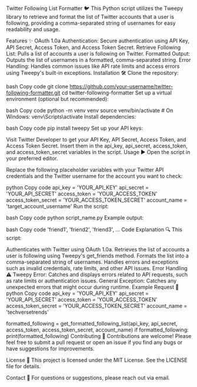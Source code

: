 Twitter Following List Formatter 🐦
This Python script utilizes the Tweepy library to retrieve and format the list of Twitter accounts that a user is following, providing a comma-separated string of usernames for easy readability and usage.

Features ✨
OAuth 1.0a Authentication: Secure authentication using API Key, API Secret, Access Token, and Access Token Secret.
Retrieve Following List: Pulls a list of accounts a user is following on Twitter.
Formatted Output: Outputs the list of usernames in a formatted, comma-separated string.
Error Handling: Handles common issues like API rate limits and access errors using Tweepy's built-in exceptions.
Installation 🛠️
Clone the repository:

bash
Copy code
git clone https://github.com/your-username/twitter-following-formatter.git
cd twitter-following-formatter
Set up a virtual environment (optional but recommended):

bash
Copy code
python -m venv venv
source venv/bin/activate  # On Windows: venv\Scripts\activate
Install dependencies:

bash
Copy code
pip install tweepy
Set up your API keys:

Visit Twitter Developer to get your API Key, API Secret, Access Token, and Access Token Secret.
Insert them in the api_key, api_secret, access_token, and access_token_secret variables in the script.
Usage ▶️
Open the script in your preferred editor.

Replace the following placeholder variables with your Twitter API credentials and the Twitter username for the account you want to check:

python
Copy code
api_key = 'YOUR_API_KEY'
api_secret = 'YOUR_API_SECRET'
access_token = 'YOUR_ACCESS_TOKEN'
access_token_secret = 'YOUR_ACCESS_TOKEN_SECRET'
account_name = 'target_account_username'
Run the script:

bash
Copy code
python script_name.py
Example output:

bash
Copy code
'friend1', 'friend2', 'friend3', ...
Code Explanation 🔍
This script:

Authenticates with Twitter using OAuth 1.0a.
Retrieves the list of accounts a user is following using Tweepy's get_friends method.
Formats the list into a comma-separated string of usernames.
Handles errors and exceptions such as invalid credentials, rate limits, and other API issues.
Error Handling ⚠️
Tweepy Error: Catches and displays errors related to API requests, such as rate limits or authentication issues.
General Exception: Catches any unexpected errors that might occur during runtime.
Example Request 📝
python
Copy code
api_key = 'YOUR_API_KEY'
api_secret = 'YOUR_API_SECRET'
access_token = 'YOUR_ACCESS_TOKEN'
access_token_secret = 'YOUR_ACCESS_TOKEN_SECRET'
account_name = 'techversetrends'

formatted_following = get_formatted_following_list(api_key, api_secret, access_token, access_token_secret, account_name)
if formatted_following:
    print(formatted_following)
Contributing 🤝
Contributions are welcome! Please feel free to submit a pull request or open an issue if you find any bugs or have suggestions for improvements.

License 📄
This project is licensed under the MIT License. See the LICENSE file for details.

Contact 📧
For questions or suggestions, please reach out via email.

